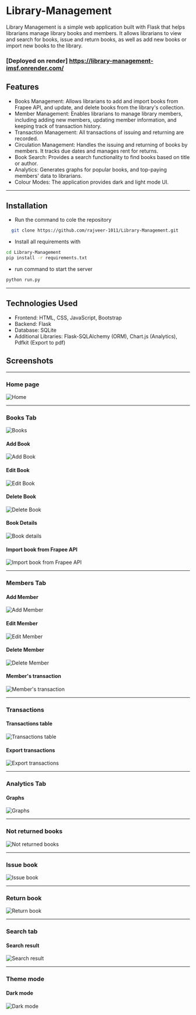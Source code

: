 # Library-Management
Library Management is a simple web application built with Flask that helps librarians manage library books and members. It allows librarians to view and search for books, issue and return books, as well as add new books or import new books to the library.

### [Deployed on render] https://library-management-imsf.onrender.com/

## Features
- Books Management: Allows librarians to add and import books from Frapee API, and update, and delete books from the library's collection.
- Member Management: Enables librarians to manage library members, including adding new members, updating member information, and keeping track of transaction history.
- Transaction Management: All transactions of issuing and returning are recorded.
- Circulation Management: Handles the issuing and returning of books by members. It tracks due dates and manages rent for returns.
- Book Search: Provides a search functionality to find books based on title or author.
- Analytics: Generates graphs for popular books, and top-paying members' data to librarians.
- Colour Modes: The application provides dark and light mode UI.

***
## Installation
- Run the command to cole the repository
```sh
  git clone https://github.com/rajveer-1011/Library-Management.git
```
- Install all requirements with
```sh
cd Library-Management
pip install -r requirements.txt
```
- run command to start the server
```sh
python run.py
```
***
## Technologies Used
- Frontend: HTML, CSS, JavaScript, Bootstrap
- Backend: Flask
- Database: SQLite
- Additional Libraries: Flask-SQLAlchemy (ORM), Chart.js (Analytics), Pdfkit (Export to pdf)

## Screenshots
***
### Home page
![Home](https://github.com/rajveer-1011/Library-Management/blob/main/Screen%20shots/Homepage.png)
***
### Books Tab
![Books](https://github.com/rajveer-1011/Library-Management/blob/main/Screen%20shots/Books%20page.png)
#### Add Book
![Add Book](https://github.com/rajveer-1011/Library-Management/blob/main/Screen%20shots/Add%20book%20page.png)
#### Edit Book
![Edit Book](https://github.com/rajveer-1011/Library-Management/blob/main/Screen%20shots/Update%20book%20page.png)
#### Delete Book
![Delete Book](https://github.com/rajveer-1011/Library-Management/blob/main/Screen%20shots/Delete%20book.png)
#### Book Details
![Book details](https://github.com/rajveer-1011/Library-Management/blob/main/Screen%20shots/Book%20details.png)
#### Import book from Frapee API
![Import book from Frapee API](https://github.com/rajveer-1011/Library-Management/blob/main/Screen%20shots/Import%20book.png)
***
### Members Tab
#### Add Member
![Add Member](https://github.com/rajveer-1011/Library-Management/blob/main/Screen%20shots/Members%20page.png)
#### Edit Member
![Edit Member](https://github.com/rajveer-1011/Library-Management/blob/main/Screen%20shots/Update%20member%20page.png)
#### Delete Member
![Delete Member](https://github.com/rajveer-1011/Library-Management/blob/main/Screen%20shots/Delete%20user.png)
#### Member's transaction
![Member's transaction](https://github.com/rajveer-1011/Library-Management/blob/main/Screen%20shots/member%20transaction%20page.png)
***
### Transactions
#### Transactions table
![Transactions table](https://github.com/rajveer-1011/Library-Management/blob/main/Screen%20shots/Transaction%20page.png)
#### Export transactions
![Export transactions](https://github.com/rajveer-1011/Library-Management/blob/main/Screen%20shots/export%20page.png)
***
### Analytics Tab
#### Graphs
![Graphs](https://github.com/rajveer-1011/Library-Management/blob/main/Screen%20shots/Analytics%20page.png)
***
### Not returned books
![Not returned books](https://github.com/rajveer-1011/Library-Management/blob/main/Screen%20shots/not%20return%20transaction.png)
***
### Issue book
![Issue book](https://github.com/rajveer-1011/Library-Management/blob/main/Screen%20shots/Issue%20book.png)
***
### Return book
![Return book](https://github.com/rajveer-1011/Library-Management/blob/main/Screen%20shots/Return%20book.png)
***
### Search tab
#### Search result
![Search result](https://github.com/rajveer-1011/Library-Management/blob/main/Screen%20shots/search%20page.png)
***
### Theme mode
#### Dark mode
![Dark mode](https://github.com/rajveer-1011/Library-Management/blob/main/Screen%20shots/dark%20mode.png)

  


